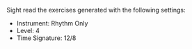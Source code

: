 Sight read the exercises generated with the following settings:

- Instrument: Rhythm Only
- Level: 4
- Time Signature: 12/8